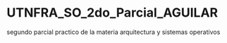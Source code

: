 # UTNFRA_SO_2do_Parcial_AGUILAR
segundo parcial practico de la materia arquitectura y sistemas operativos
